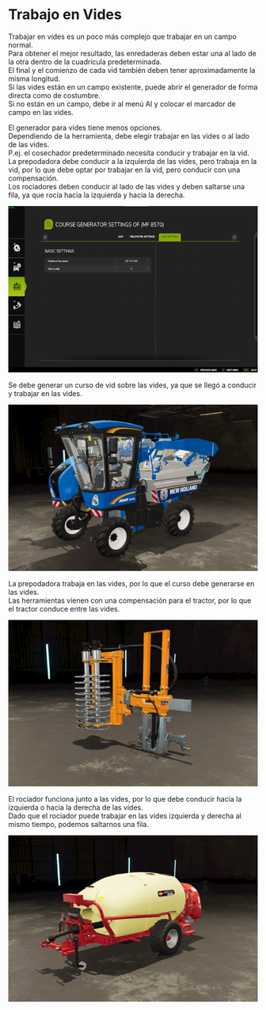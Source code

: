# Trabajo en Vides
  
Trabajar en vides es un poco más complejo que trabajar en un campo normal.  
Para obtener el mejor resultado, las enredaderas deben estar una al lado de la otra dentro de la cuadrícula predeterminada.  
El final y el comienzo de cada vid también deben tener aproximadamente la misma longitud.  
Si las vides están en un campo existente, puede abrir el generador de forma directa como de costumbre.  
Si no están en un campo, debe ir al menú AI y colocar el marcador de campo en las vides.  

  
El generador para vides tiene menos opciones.  
Dependiendo de la herramienta, debe elegir trabajar en las vides o al lado de las vides.  
P.ej. el cosechador predeterminado necesita conducir y trabajar en la vid.  
      La prepodadora debe conducir a la izquierda de las vides, pero trabaja en la vid, por lo que debe optar por trabajar en la vid, pero conducir con una compensación.  
      Los rociadores deben conducir al lado de las vides y deben saltarse una fila, ya que rocía hacia la izquierda y hacia la derecha.  

![Image](../assets/images/vineworkgen_0_0_765_510.png)
  
Se debe generar un curso de vid sobre las vides, ya que se llegó a conducir y trabajar en las vides.  

![Image](../assets/images/vineworkharvest_0_0_765_510.png)
  
La prepodadora trabaja en las vides, por lo que el curso debe generarse en las vides.  
Las herramientas vienen con una compensación para el tractor, por lo que el tractor conduce entre las vides.  

![Image](../assets/images/vineworkpruner_0_0_765_510.png)
  
El rociador funciona junto a las vides, por lo que debe conducir hacia la izquierda o hacia la derecha de las vides.  
Dado que el rociador puede trabajar en las vides izquierda y derecha al mismo tiempo, podemos saltarnos una fila.  

![Image](../assets/images/vineworkspray_0_0_765_510.png)